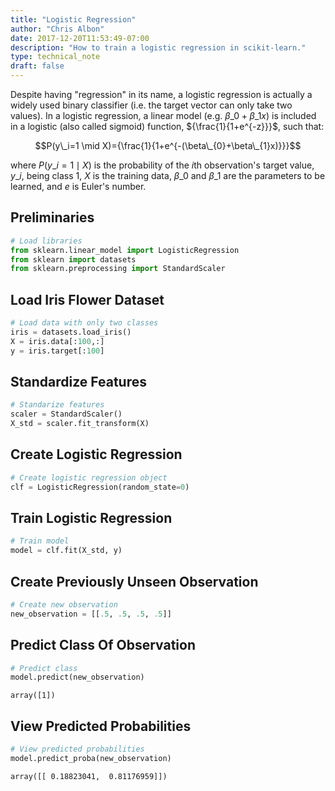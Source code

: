 ```yaml
---
title: "Logistic Regression"
author: "Chris Albon"
date: 2017-12-20T11:53:49-07:00
description: "How to train a logistic regression in scikit-learn."
type: technical_note
draft: false
---
```

Despite having "regression" in its name, a logistic regression is actually a widely used binary classifier (i.e. the target vector can only take two values). In a logistic regression, a linear model (e.g. $\beta\_{0}+\beta\_{1}x$) is included in a logistic (also called sigmoid) function, ${\frac{1}{1+e^{-z}}}$, such that:

$$P(y\_i=1 \mid X)={\frac{1}{1+e^{-(\beta\_{0}+\beta\_{1}x)}}}$$

where $P(y\_i=1 \mid X)$ is the probability of the $i$th observation's target value, $y\_i$, being class 1, $X$ is the training data, $\beta\_0$ and $\beta\_1$ are the parameters to be learned, and $e$ is Euler's number.

## Preliminaries


```python
# Load libraries
from sklearn.linear_model import LogisticRegression
from sklearn import datasets
from sklearn.preprocessing import StandardScaler
```

## Load Iris Flower Dataset


```python
# Load data with only two classes
iris = datasets.load_iris()
X = iris.data[:100,:]
y = iris.target[:100]
```

## Standardize Features


```python
# Standarize features
scaler = StandardScaler()
X_std = scaler.fit_transform(X)
```

## Create Logistic Regression


```python
# Create logistic regression object
clf = LogisticRegression(random_state=0)
```

## Train Logistic Regression


```python
# Train model
model = clf.fit(X_std, y)
```

## Create Previously Unseen Observation


```python
# Create new observation
new_observation = [[.5, .5, .5, .5]]
```

## Predict Class Of Observation


```python
# Predict class
model.predict(new_observation)
```




    array([1])



## View Predicted Probabilities


```python
# View predicted probabilities
model.predict_proba(new_observation)
```




    array([[ 0.18823041,  0.81176959]])


